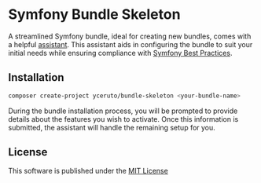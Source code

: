# Symfony Bundle Skeleton

A streamlined Symfony bundle, ideal for creating new bundles, comes with a helpful [assistant](https://github.com/yceruto/bundle-flex). This assistant aids in 
configuring the bundle to suit your initial needs while ensuring compliance with [Symfony Best Practices](https://symfony.com/doc/current/bundles/best_practices.html).

## Installation

```bash
composer create-project yceruto/bundle-skeleton <your-bundle-name>
```

During the bundle installation process, you will be prompted to provide details about the features you wish to activate. 
Once this information is submitted, the assistant will handle the remaining setup for you.

## License

This software is published under the [MIT License](LICENSE)
